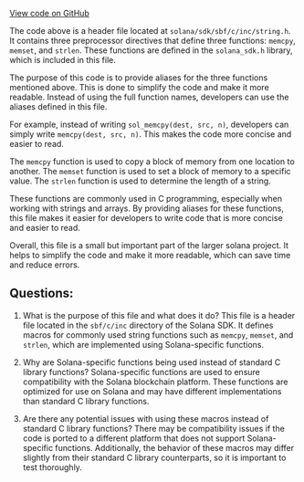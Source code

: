 [View code on GitHub](https://github.com/solana-labs/solana/blob/master/sdk/sbf/c/inc/string.h)

The code above is a header file located at `solana/sdk/sbf/c/inc/string.h`. It contains three preprocessor directives that define three functions: `memcpy`, `memset`, and `strlen`. These functions are defined in the `solana_sdk.h` library, which is included in this file. 

The purpose of this code is to provide aliases for the three functions mentioned above. This is done to simplify the code and make it more readable. Instead of using the full function names, developers can use the aliases defined in this file. 

For example, instead of writing `sol_memcpy(dest, src, n)`, developers can simply write `memcpy(dest, src, n)`. This makes the code more concise and easier to read. 

The `memcpy` function is used to copy a block of memory from one location to another. The `memset` function is used to set a block of memory to a specific value. The `strlen` function is used to determine the length of a string. 

These functions are commonly used in C programming, especially when working with strings and arrays. By providing aliases for these functions, this file makes it easier for developers to write code that is more concise and easier to read. 

Overall, this file is a small but important part of the larger solana project. It helps to simplify the code and make it more readable, which can save time and reduce errors.
## Questions: 
 1. What is the purpose of this file and what does it do?
   This file is a header file located in the `sbf/c/inc` directory of the Solana SDK. It defines macros for commonly used string functions such as `memcpy`, `memset`, and `strlen`, which are implemented using Solana-specific functions.

2. Why are Solana-specific functions being used instead of standard C library functions?
   Solana-specific functions are used to ensure compatibility with the Solana blockchain platform. These functions are optimized for use on Solana and may have different implementations than standard C library functions.

3. Are there any potential issues with using these macros instead of standard C library functions?
   There may be compatibility issues if the code is ported to a different platform that does not support Solana-specific functions. Additionally, the behavior of these macros may differ slightly from their standard C library counterparts, so it is important to test thoroughly.